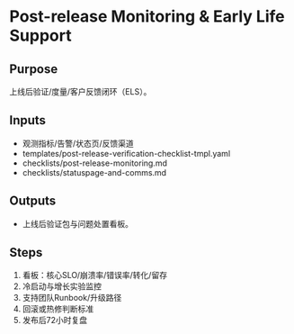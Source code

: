 # Post-release Monitoring & Early Life Support

## Purpose

上线后验证/度量/客户反馈闭环（ELS）。

## Inputs

- 观测指标/告警/状态页/反馈渠道
- templates/post-release-verification-checklist-tmpl.yaml
- checklists/post-release-monitoring.md
- checklists/statuspage-and-comms.md

## Outputs

- 上线后验证包与问题处置看板。

## Steps

1. 看板：核心SLO/崩溃率/错误率/转化/留存
2. 冷启动与增长实验监控
3. 支持团队Runbook/升级路径
4. 回滚或热修判断标准
5. 发布后72小时复盘
